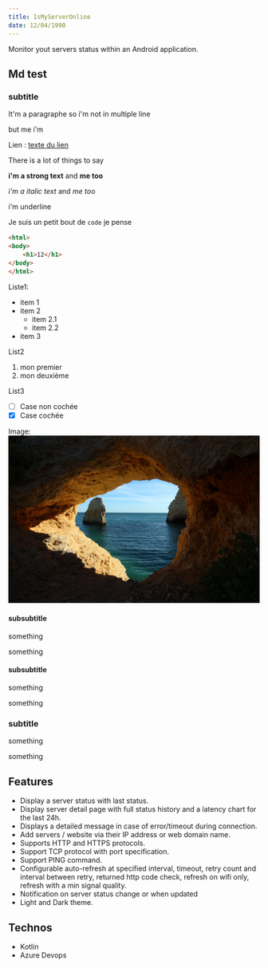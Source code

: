 ```yaml
---
title: IsMyServerOnline
date: 12/04/1990
---
```

Monitor yout servers status within an Android application.

## Md test

### subtitle

It'm a paragraphe so
i'm not in multiple line

but me i'm 

Lien  : [texte du lien](url_du_lien "texte pour le titre, facultatif")

There is a lot of things to say

**i'm a strong text** and __me too__

_i'm a italic text_ and *me too*

i'm underline

Je suis un petit bout de `code` je pense

```html
<html>
<body>
    <h1>12</h1>
</body>
</html>
```

Liste1: 
* item 1
* item 2
    * item 2.1
    * item 2.2
* item 3

List2
1. mon premier
2. mon deuxième

List3
- [ ]  Case non cochée
- [x]  Case cochée

Image:
![Texte alternatif](/assets/img/header.JPG "texte pour le titre, facultatif")

#### subsubtitle

something

something

#### subsubtitle

something

something

### subtitle

something

something


## Features

- Display a server status with last status.
- Display server detail page with full status history and a latency chart for the last 24h. 
- Displays a detailed message in case of error/timeout during connection. 
- Add servers / website via their IP address or web domain name.
- Supports HTTP and HTTPS protocols.
- Support TCP protocol with port specification.
- Support PING command.
- Configurable auto-refresh at specified interval, timeout, retry count and interval between retry, returned http code check, refresh on wifi only, refresh with a min signal quality. 
- Notification on server status change or when updated
- Light and Dark theme.

## Technos

- Kotlin
- Azure Devops



